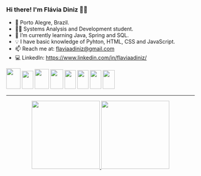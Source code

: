 ### Hi there! I'm Flávia Diniz 👩‍💻

- 📍 Porto Alegre, Brazil.
- 👩‍🎓 Systems Analysis and Development student.
- 🌱 I’m currently learning Java, Spring and SQL.
- 💡 I have basic knowledge of Pyhton, HTML, CSS and JavaScript.
- 📫 Reach me at: flaviaadiniz@gmail.com
- 💻 LinkedIn: https://www.linkedin.com/in/flaviaadiniz/

<div>
<img height="55px" width="38px" src="https://cdn.jsdelivr.net/gh/devicons/devicon/icons/java/java-original.svg" />
<img height="48px" width="30px" src="https://cdn.jsdelivr.net/gh/devicons/devicon/icons/spring/spring-original.svg" />
<img height ="53px" width="38px" src="https://cdn.jsdelivr.net/gh/devicons/devicon/icons/python/python-original.svg"/>
<img height ="52px" width="34px" src="https://cdn.jsdelivr.net/gh/devicons/devicon/icons/postgresql/postgresql-original.svg"/>
<img height="50px" width="30px" src="https://cdn.jsdelivr.net/gh/devicons/devicon/icons/html5/html5-original.svg" />        
<img height="50px" width="30px" src="https://cdn.jsdelivr.net/gh/devicons/devicon/icons/css3/css3-original.svg" />
<img height="50px" width="30px" src="https://cdn.jsdelivr.net/gh/devicons/devicon/icons/javascript/javascript-original.svg"/> 
<img height="50px" width="32px" src="https://cdn.jsdelivr.net/gh/devicons/devicon/icons/mysql/mysql-original.svg"/>

          
</div>
<hr>

<div align="center">
<a href="github.com/flaviaadiniz">
<img height="182em" src="https://github-readme-stats.vercel.app/api?username=flaviaadiniz&show_icons=true&theme=radical"/>
<img height="182em" src="https://github-readme-stats.vercel.app/api/top-langs/?username=flaviaadiniz&layout=compact&theme=radical"/>
</div>

